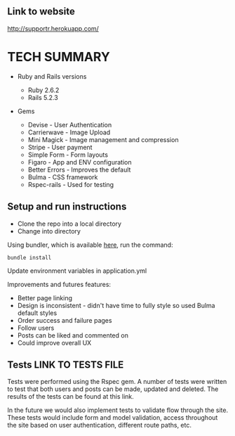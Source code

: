 ## Link to website
  http://supportr.herokuapp.com/

# TECH SUMMARY

* Ruby and Rails versions  
  * Ruby 2.6.2
  * Rails 5.2.3

* Gems
  * Devise - User Authentication
  * Carrierwave - Image Upload
  * Mini Magick - Image management and compression
  * Stripe - User payment
  * Simple Form - Form layouts
  * Figaro - App and ENV configuration
  * Better Errors - Improves the default
  * Bulma - CSS framework
  * Rspec-rails - Used for testing

## Setup and run instructions

* Clone the repo into a local directory
* Change into directory

Using bundler, which is available [here](https://bundler.io/), run the command:

```
bundle install
```

Update environment variables in application.yml

Improvements and futures features:

* Better page linking
* Design is inconsistent - didn't have time to fully style so used Bulma default styles
* Order success and failure pages
* Follow users
* Posts can be liked and commented on
* Could improve overall UX

## Tests LINK TO TESTS FILE

Tests were performed using the Rspec gem. A number of tests were written to test that both users and posts can be made, updated and deleted. The results of the tests can be found at this link.

In the future we would also implement tests to validate flow through the site. These tests would include form and model validation, access throughout the site based on user authentication, different route paths, etc. 
